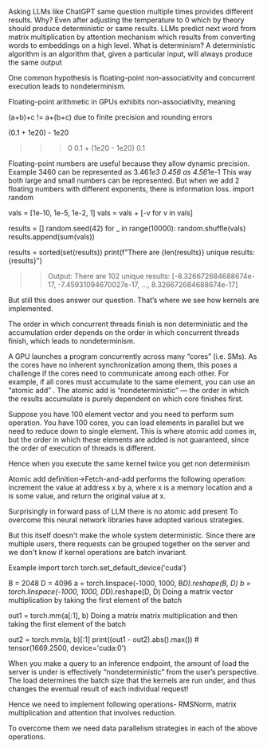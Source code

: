 Asking LLMs like ChatGPT same question multiple times provides different results. Why?
Even after adjusting the temperature to 0 which by theory should produce deterministic or same results.
LLMs predict next word from matrix multiplication by attention mechanism which results from converting words to embeddings on a high level.
What is determinism?
A deterministic algorithm is an algorithm that, given a particular input, will always produce the same output


One common hypothesis is floating-point non-associativity and concurrent execution leads to nondeterminism.

Floating-point arithmetic in GPUs exhibits non-associativity, meaning 

(a+b)+c != a+(b+c) due to finite precision and rounding errors

(0.1 + 1e20) - 1e20
>>> 0
0.1 + (1e20 - 1e20)
>>> 0.1

Floating-point numbers are useful because they allow dynamic precision.
Example
3460 can be represented as 3.46*1e3
0.456 as 4.56*1e-1
This way both large and small numbers can be represented. But when we add 2 floating numbers with different exponents, there is information loss.
import random

vals = [1e-10, 1e-5, 1e-2, 1]
vals = vals + [-v for v in vals]

results = []
random.seed(42)
for _ in range(10000):
    random.shuffle(vals)
    results.append(sum(vals))

results = sorted(set(results))
print(f"There are {len(results)} unique results: {results}")

>>Output:
There are 102 unique results: [-8.326672684688674e-17, -7.45931094670027e-17, ..., 8.326672684688674e-17]

But still this does answer our question. That’s where we see how kernels are implemented.

The order in which concurrent threads finish is non deterministic and the accumulation order depends on the order in which concurrent threads finish, which leads to nondeterminism.

 A GPU launches a program concurrently across many “cores” (i.e. SMs).
As the cores have no inherent synchronization among them, this poses a challenge if the cores need to communicate among each other. 
For example, if all cores must accumulate to the same element, you can use an “atomic add” . The atomic add is “nondeterministic” — the order in which the results accumulate is purely dependent on which core finishes first.

Suppose you have 100 element vector and you need to perform sum operation. You have 100 cores, you can load elements in parallel but we need to reduce down to single element. This is where atomic add comes in, but the order in which these elements are added is not guaranteed, since the order of execution of threads is different.  
 
Hence when you execute the same kernel twice you get non determinism

Atomic add definition->Fetch-and-add performs the following operation: increment the value at address x by a, where x is a memory location and a is some value, and return the original value at x.


Surprisingly in forward pass of LLM there is no atomic add present 
To overcome this neural network libraries have adopted various strategies.

But this itself doesn't make the whole system deterministic. Since there are multiple users, there requests can be grouped together on the server and we don't know if kernel operations are batch invariant.

Example
import torch
torch.set_default_device('cuda') 

B = 2048
D = 4096
a = torch.linspace(-1000, 1000, B*D).reshape(B, D)
b = torch.linspace(-1000, 1000, D*D).reshape(D, D)
Doing a matrix vector multiplication by taking
the first element of the batch

out1 = torch.mm(a[:1], b)
Doing a matrix matrix multiplication and then taking
the first element of the batch

out2 = torch.mm(a, b)[:1]
print((out1 - out2).abs().max()) # tensor(1669.2500, device='cuda:0')

When you make a query to an inference endpoint, the amount of load the server is under is effectively “nondeterministic” from the user’s perspective. The load determines the batch size that the kernels are run under, and thus changes the eventual result of each individual request!

Hence we need to implement following operations- RMSNorm, matrix multiplication and attention that involves reduction.

To overcome them we need data parallelism strategies in each of the above operations.
